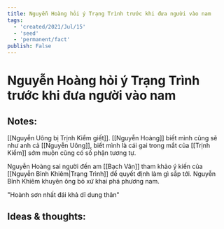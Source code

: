 ```yaml
---
title: Nguyễn Hoàng hỏi ý Trạng Trình trước khi đưa người vào nam
tags:
  - 'created/2021/Jul/15'
  - 'seed'
  - 'permanent/fact'
publish: False
---
```

# Nguyễn Hoàng hỏi ý Trạng Trình trước khi đưa người vào nam

## Notes:
[[Nguyễn Uông bị Trịnh Kiểm giết]]. [[Nguyễn Hoàng]] biết mình cũng sẽ như anh cả [[Nguyễn Uông]], biết mình là cái gai trong mắt của [[Trịnh Kiểm]] sớm muộn cũng có số phận tương tự. 

Nguyễn Hoàng sai người đến am [[Bạch Vân]] tham khảo ý kiến của [[Nguyễn Bỉnh Khiêm|Trạng Trình]] để quyết định làm gì sắp tới. Nguyễn Bỉnh Khiêm khuyên ông bỏ xứ khai phá phương nam. 

"Hoành sơn nhất đái khả dĩ dung thân"

## Ideas & thoughts:

